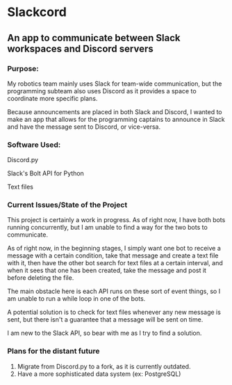 # Slackcord
## An app to communicate between Slack workspaces and Discord servers
### Purpose:
My robotics team mainly uses Slack for team-wide communication, but the programming subteam also uses Discord as it provides a space to coordinate more specific plans.

Because announcements are placed in both Slack and Discord, I wanted to make an app that allows for the programming captains to announce in Slack and have the message sent to Discord, or vice-versa.

### Software Used:
Discord.py

Slack's Bolt API for Python

Text files

### Current Issues/State of the Project
This project is certainly a work in progress. As of right now, I have both bots running concurrently, but I am unable to find a way for the two bots to communicate. 

As of right now, in the beginning stages, I simply want one bot to receive a message with a certain condition, take that message and create a text file with it, then have the other bot search for text files at a certain interval, and when it sees that one has been created, take the message and post it before deleting the file.

The main obstacle here is each API runs on these sort of event things, so I am unable to run a while loop in one of the bots.

A potential solution is to check for text files whenever any new message is sent, but there isn't a guarantee that a message will be sent on time.

I am new to the Slack API, so bear with me as I try to find a solution.

### Plans for the distant future
1. Migrate from Discord.py to a fork, as it is currently outdated.
2. Have a more sophisticated data system (ex: PostgreSQL)